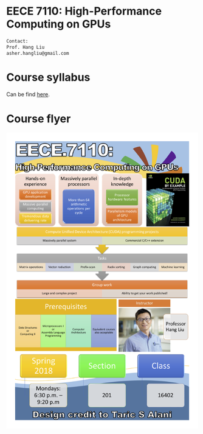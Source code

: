 # EECE 7110: High-Performance Computing on GPUs
```
Contact:
Prof. Hang Liu 
asher.hangliu@gmail.com
```

# Course syllabus
Can be find [here](https://github.com/asherliu/EECE7110-HPC-GPU/blob/master/flyer_syllabus/eece7110_syllabus.pdf).

# Course flyer
![Alt text](flyer_syllabus/eece7110_flyer.png)
